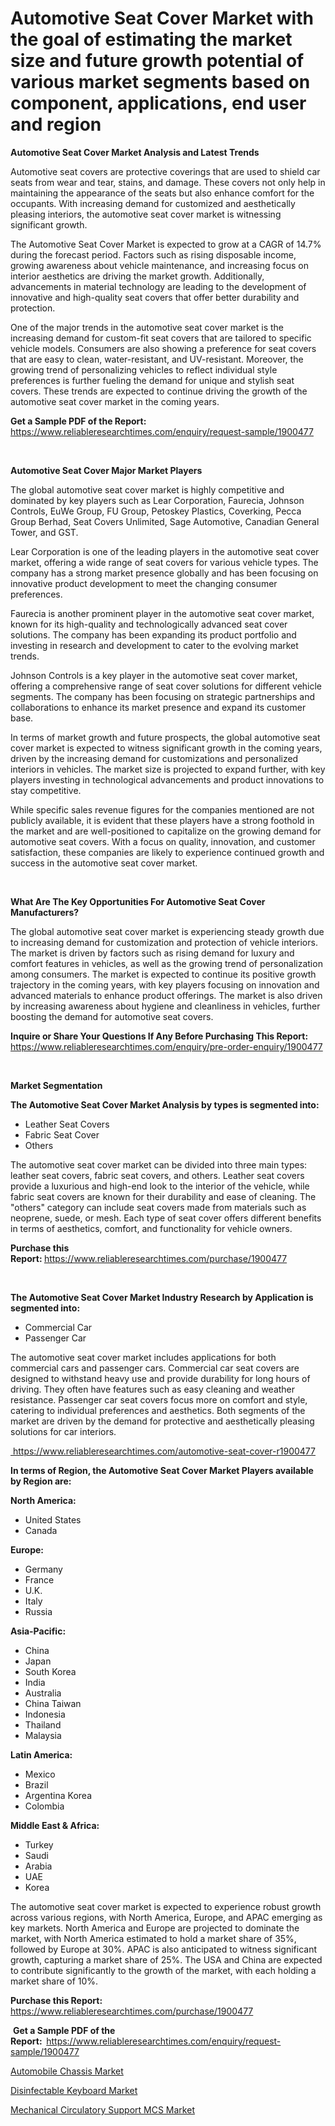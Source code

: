 <p><h1>Automotive Seat Cover Market with the goal of estimating the market size and future growth potential of various market segments based on component, applications, end user and region</h1></p><p><strong>Automotive Seat Cover Market Analysis and Latest Trends</strong></p>
<p><p>Automotive seat covers are protective coverings that are used to shield car seats from wear and tear, stains, and damage. These covers not only help in maintaining the appearance of the seats but also enhance comfort for the occupants. With increasing demand for customized and aesthetically pleasing interiors, the automotive seat cover market is witnessing significant growth.</p><p>The Automotive Seat Cover Market is expected to grow at a CAGR of 14.7% during the forecast period. Factors such as rising disposable income, growing awareness about vehicle maintenance, and increasing focus on interior aesthetics are driving the market growth. Additionally, advancements in material technology are leading to the development of innovative and high-quality seat covers that offer better durability and protection.</p><p>One of the major trends in the automotive seat cover market is the increasing demand for custom-fit seat covers that are tailored to specific vehicle models. Consumers are also showing a preference for seat covers that are easy to clean, water-resistant, and UV-resistant. Moreover, the growing trend of personalizing vehicles to reflect individual style preferences is further fueling the demand for unique and stylish seat covers. These trends are expected to continue driving the growth of the automotive seat cover market in the coming years.</p></p>
<p><strong>Get a Sample PDF of the Report:&nbsp;</strong> <a href="https://www.reliableresearchtimes.com/enquiry/request-sample/1900477">https://www.reliableresearchtimes.com/enquiry/request-sample/1900477</a></p>
<p>&nbsp;</p>
<p><strong>Automotive Seat Cover Major Market Players</strong></p>
<p><p>The global automotive seat cover market is highly competitive and dominated by key players such as Lear Corporation, Faurecia, Johnson Controls, EuWe Group, FU Group, Petoskey Plastics, Coverking, Pecca Group Berhad, Seat Covers Unlimited, Sage Automotive, Canadian General Tower, and GST.</p><p>Lear Corporation is one of the leading players in the automotive seat cover market, offering a wide range of seat covers for various vehicle types. The company has a strong market presence globally and has been focusing on innovative product development to meet the changing consumer preferences.</p><p>Faurecia is another prominent player in the automotive seat cover market, known for its high-quality and technologically advanced seat cover solutions. The company has been expanding its product portfolio and investing in research and development to cater to the evolving market trends.</p><p>Johnson Controls is a key player in the automotive seat cover market, offering a comprehensive range of seat cover solutions for different vehicle segments. The company has been focusing on strategic partnerships and collaborations to enhance its market presence and expand its customer base.</p><p>In terms of market growth and future prospects, the global automotive seat cover market is expected to witness significant growth in the coming years, driven by the increasing demand for customizations and personalized interiors in vehicles. The market size is projected to expand further, with key players investing in technological advancements and product innovations to stay competitive.</p><p>While specific sales revenue figures for the companies mentioned are not publicly available, it is evident that these players have a strong foothold in the market and are well-positioned to capitalize on the growing demand for automotive seat covers. With a focus on quality, innovation, and customer satisfaction, these companies are likely to experience continued growth and success in the automotive seat cover market.</p></p>
<p>&nbsp;</p>
<p><strong>What Are The Key Opportunities For Automotive Seat Cover Manufacturers?</strong></p>
<p><p>The global automotive seat cover market is experiencing steady growth due to increasing demand for customization and protection of vehicle interiors. The market is driven by factors such as rising demand for luxury and comfort features in vehicles, as well as the growing trend of personalization among consumers. The market is expected to continue its positive growth trajectory in the coming years, with key players focusing on innovation and advanced materials to enhance product offerings. The market is also driven by increasing awareness about hygiene and cleanliness in vehicles, further boosting the demand for automotive seat covers.</p></p>
<p><strong>Inquire or Share Your Questions If Any Before Purchasing This Report:</strong> <a href="https://www.reliableresearchtimes.com/enquiry/pre-order-enquiry/1900477">https://www.reliableresearchtimes.com/enquiry/pre-order-enquiry/1900477</a></p>
<p>&nbsp;</p>
<p><strong>Market Segmentation</strong></p>
<p><strong>The Automotive Seat Cover Market Analysis by types is segmented into:</strong></p>
<p><ul><li>Leather Seat Covers</li><li>Fabric Seat Cover</li><li>Others</li></ul></p>
<p><p>The automotive seat cover market can be divided into three main types: leather seat covers, fabric seat covers, and others. Leather seat covers provide a luxurious and high-end look to the interior of the vehicle, while fabric seat covers are known for their durability and ease of cleaning. The "others" category can include seat covers made from materials such as neoprene, suede, or mesh. Each type of seat cover offers different benefits in terms of aesthetics, comfort, and functionality for vehicle owners.</p></p>
<p><strong>Purchase this Report:&nbsp;</strong><a href="https://www.reliableresearchtimes.com/purchase/1900477">https://www.reliableresearchtimes.com/purchase/1900477</a></p>
<p>&nbsp;</p>
<p><strong>The Automotive Seat Cover Market Industry Research by Application is segmented into:</strong></p>
<p><ul><li>Commercial Car</li><li>Passenger Car</li></ul></p>
<p><p>The automotive seat cover market includes applications for both commercial cars and passenger cars. Commercial car seat covers are designed to withstand heavy use and provide durability for long hours of driving. They often have features such as easy cleaning and weather resistance. Passenger car seat covers focus more on comfort and style, catering to individual preferences and aesthetics. Both segments of the market are driven by the demand for protective and aesthetically pleasing solutions for car interiors.</p></p>
<p><a href="https://www.reliableresearchtimes.com/automotive-seat-cover-r1900477">&nbsp;https://www.reliableresearchtimes.com/automotive-seat-cover-r1900477</a></p>
<p><strong>In terms of Region, the Automotive Seat Cover Market Players available by Region are:</strong></p>
<p>
    <p> <strong> North America: </strong>
        <ul>
            <li>United States</li>
            <li>Canada</li>
        </ul>
        </p> 
    <p> <strong> Europe: </strong>
        <ul>
            <li>Germany</li>
            <li>France</li>
            <li>U.K.</li>
            <li>Italy</li>
            <li>Russia</li>
        </ul>
        </p> 
    <p> <strong> Asia-Pacific: </strong>
        <ul>
            <li>China</li>
            <li>Japan</li>
            <li>South Korea</li>
            <li>India</li>
            <li>Australia</li>
            <li>China Taiwan</li>
            <li>Indonesia</li>
            <li>Thailand</li>
            <li>Malaysia</li>
        </ul>
        </p> 
    <p> <strong> Latin America: </strong>
        <ul>
            <li>Mexico</li>
            <li>Brazil</li>
            <li>Argentina Korea</li>
            <li>Colombia</li>
        </ul>
        </p> 
    <p> <strong> Middle East & Africa: </strong>
        <ul>
            <li>Turkey</li>
            <li>Saudi</li>
            <li>Arabia</li>
            <li>UAE</li>
            <li>Korea</li>
        </ul>
    </p>
    </p>
<p><p>The automotive seat cover market is expected to experience robust growth across various regions, with North America, Europe, and APAC emerging as key markets. North America and Europe are projected to dominate the market, with North America estimated to hold a market share of 35%, followed by Europe at 30%. APAC is also anticipated to witness significant growth, capturing a market share of 25%. The USA and China are expected to contribute significantly to the growth of the market, with each holding a market share of 10%.</p></p>
<p><strong>Purchase this Report: </strong><a href="https://www.reliableresearchtimes.com/purchase/1900477">https://www.reliableresearchtimes.com/purchase/1900477</a></p>
<p>&nbsp;<strong>Get a Sample PDF of the Report:&nbsp;&nbsp;</strong><a href="https://www.reliableresearchtimes.com/enquiry/request-sample/1900477">https://www.reliableresearchtimes.com/enquiry/request-sample/1900477</a></p>
<p><strong></strong></p>
<p><p><a href="https://github.com/wesleyGaylordjks/Market-Research-Report-List-1/blob/main/automobile-chassis-market.md">Automobile Chassis Market</a></p><p><a href="https://medium.com/@bryaneal908/insights-into-the-disinfectable-keyboard-market-size-which-is-expanding-with-a-10-2-19a031e9e32e">Disinfectable Keyboard Market</a></p><p><a href="https://medium.com/@paullawrence644/mechanical-circulatory-support-mcs-market-share-and-new-trends-analysis-by-its-type-application-aea3e661127e">Mechanical Circulatory Support MCS Market</a></p></p>